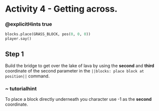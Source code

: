 # Activity 4 - Getting across.

### @explicitHints true

```python
blocks.place(GRASS_BLOCK, pos(0, 0, 0))
player.say()
```

## Step 1
Build the bridge to get over the lake of lava by using the **second** and **third** coordinate of the second parameter in the `||blocks: place block at position||` command.
### ~ tutorialhint 
To place a block directly underneath you character use -1 as the **second** coordinate.
